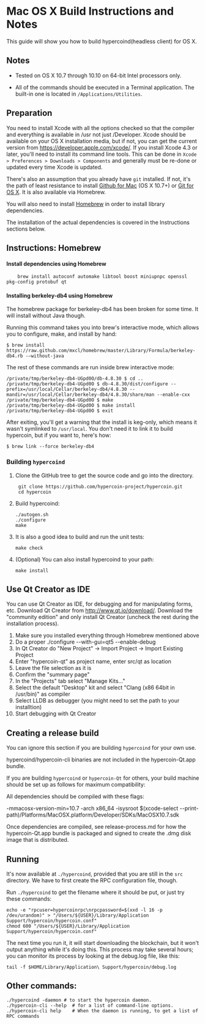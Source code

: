 Mac OS X Build Instructions and Notes
====================================
This guide will show you how to build hypercoind(headless client) for OS X.

Notes
-----

* Tested on OS X 10.7 through 10.10 on 64-bit Intel processors only.

* All of the commands should be executed in a Terminal application. The
built-in one is located in `/Applications/Utilities`.

Preparation
-----------

You need to install Xcode with all the options checked so that the compiler
and everything is available in /usr not just /Developer. Xcode should be
available on your OS X installation media, but if not, you can get the
current version from https://developer.apple.com/xcode/. If you install
Xcode 4.3 or later, you'll need to install its command line tools. This can
be done in `Xcode > Preferences > Downloads > Components` and generally must
be re-done or updated every time Xcode is updated.

There's also an assumption that you already have `git` installed. If
not, it's the path of least resistance to install [Github for Mac](https://mac.github.com/)
(OS X 10.7+) or
[Git for OS X](https://code.google.com/p/git-osx-installer/). It is also
available via Homebrew.

You will also need to install [Homebrew](http://brew.sh) in order to install library
dependencies.

The installation of the actual dependencies is covered in the Instructions
sections below.

Instructions: Homebrew
----------------------

#### Install dependencies using Homebrew

        brew install autoconf automake libtool boost miniupnpc openssl pkg-config protobuf qt

#### Installing berkeley-db4 using Homebrew

The homebrew package for berkeley-db4 has been broken for some time.  It will install without Java though.

Running this command takes you into brew's interactive mode, which allows you to configure, make, and install by hand:
```
$ brew install https://raw.github.com/mxcl/homebrew/master/Library/Formula/berkeley-db4.rb -–without-java 
```

The rest of these commands are run inside brew interactive mode:
```
/private/tmp/berkeley-db4-UGpd0O/db-4.8.30 $ cd ..
/private/tmp/berkeley-db4-UGpd0O $ db-4.8.30/dist/configure --prefix=/usr/local/Cellar/berkeley-db4/4.8.30 --mandir=/usr/local/Cellar/berkeley-db4/4.8.30/share/man --enable-cxx
/private/tmp/berkeley-db4-UGpd0O $ make
/private/tmp/berkeley-db4-UGpd0O $ make install
/private/tmp/berkeley-db4-UGpd0O $ exit
```

After exiting, you'll get a warning that the install is keg-only, which means it wasn't symlinked to `/usr/local`.  You don't need it to link it to build hypercoin, but if you want to, here's how:

    $ brew link --force berkeley-db4


### Building `hypercoind`

1. Clone the GitHub tree to get the source code and go into the directory.

        git clone https://github.com/hypercoin-project/hypercoin.git
        cd hypercoin

2.  Build hypercoind:

        ./autogen.sh
        ./configure
        make

3.  It is also a good idea to build and run the unit tests:

        make check

4.  (Optional) You can also install hypercoind to your path:

        make install

Use Qt Creator as IDE
------------------------
You can use Qt Creator as IDE, for debugging and for manipulating forms, etc.
Download Qt Creator from http://www.qt.io/download/. Download the "community edition" and only install Qt Creator (uncheck the rest during the installation process).

1. Make sure you installed everything through Homebrew mentioned above
2. Do a proper ./configure --with-gui=qt5 --enable-debug
3. In Qt Creator do "New Project" -> Import Project -> Import Existing Project
4. Enter "hypercoin-qt" as project name, enter src/qt as location
5. Leave the file selection as it is
6. Confirm the "summary page"
7. In the "Projects" tab select "Manage Kits..."
8. Select the default "Desktop" kit and select "Clang (x86 64bit in /usr/bin)" as compiler
9. Select LLDB as debugger (you might need to set the path to your installtion)
10. Start debugging with Qt Creator

Creating a release build
------------------------
You can ignore this section if you are building `hypercoind` for your own use.

hypercoind/hypercoin-cli binaries are not included in the hypercoin-Qt.app bundle.

If you are building `hypercoind` or `hypercoin-Qt` for others, your build machine should be set up
as follows for maximum compatibility:

All dependencies should be compiled with these flags:

 -mmacosx-version-min=10.7
 -arch x86_64
 -isysroot $(xcode-select --print-path)/Platforms/MacOSX.platform/Developer/SDKs/MacOSX10.7.sdk

Once dependencies are compiled, see release-process.md for how the hypercoin-Qt.app
bundle is packaged and signed to create the .dmg disk image that is distributed.

Running
-------

It's now available at `./hypercoind`, provided that you are still in the `src`
directory. We have to first create the RPC configuration file, though.

Run `./hypercoind` to get the filename where it should be put, or just try these
commands:

    echo -e "rpcuser=hypercoinrpc\nrpcpassword=$(xxd -l 16 -p /dev/urandom)" > "/Users/${USER}/Library/Application Support/hypercoin/hypercoin.conf"
    chmod 600 "/Users/${USER}/Library/Application Support/hypercoin/hypercoin.conf"

The next time you run it, it will start downloading the blockchain, but it won't
output anything while it's doing this. This process may take several hours;
you can monitor its process by looking at the debug.log file, like this:

    tail -f $HOME/Library/Application\ Support/hypercoin/debug.log

Other commands:
-------

    ./hypercoind -daemon # to start the hypercoin daemon.
    ./hypercoin-cli --help  # for a list of command-line options.
    ./hypercoin-cli help    # When the daemon is running, to get a list of RPC commands
